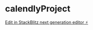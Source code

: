 # calendlyProject

[Edit in StackBlitz next generation editor ⚡️](https://stackblitz.com/~/github.com/pankajb1sht/calendlyProject)